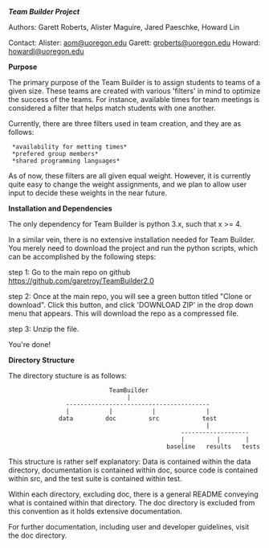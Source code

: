
 ***Team Builder Project***

 Authors: Garett Roberts, Alister Maguire, Jared Paeschke, Howard Lin 

 Contact:
    Alister: aom@uoregon.edu
    Garett:  groberts@uoregon.edu
    Howard:  howardl@uoregon.edu


 **Purpose**
 
 The primary purpose of the Team Builder is to assign students to 
 teams of a given size. These teams are created with various 'filters'
 in mind to optimize the success of the teams. For instance, available
 times for team meetings is considered a filter that helps match students
 with one another. 

 Currently, there are three filters used in team creation, and they are as
 follows:

     *availability for metting times*
     *prefered group members*
     *shared programming languages*

 As of now, these filters are all given equal weight. However, it is currently
 quite easy to change the weight assignments, and we plan to allow user input
 to decide these weights in the near future. 


 **Installation and Dependencies**

 The only dependency for Team Builder is python 3.x, such that x >= 4.

 In a similar vein, there is no extensive installation needed for Team Builder. 
 You merely need to download the project and run the python scripts, which can
 be accomplished by the following steps:

 step 1: 
     Go to the main repo on github https://github.com/garetroy/TeamBuilder2.0
    
 step 2: 
     Once at the main repo, you will see a green button titled "Clone or download".
     Click this button, and click 'DOWNLOAD ZIP' in the drop down menu that appears. 
     This will download the repo as a compressed file. 

 step 3:
     Unzip the file. 

 You're done!
     


 **Directory Structure**
 
 The directory stucture is as follows:


                                TeamBuilder
                                     |
                    ----------------------------------------
                    |           |           |              |
                  data         doc         src            test
                                                           |
                                                    -------------------
                                                    |         |       |
                                                baseline   results   tests


 This structure is rather self explanatory:
 Data is contained within the data directory, documentation is 
 contained within doc, source code is contained within src, and 
 the test suite is contained within test. 
 
 Within each directory, excluding doc, there is a general README conveying what
 is contained within that directory. The doc directory is excluded from this 
 convention as it holds extensive documentation. 

 For further documentation, including user and developer guidelines, visit the
 doc directory. 

